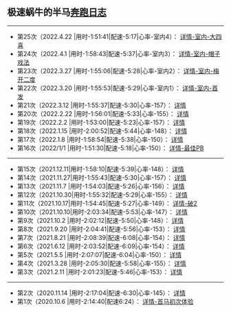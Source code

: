 
## 极速蜗牛的半马[奔跑日志](../running.md)
***
- 第25次（2022.4.22 |用时-1:51:41|配速-5:17|心率-室内4）： [详情-室内-大四喜](./bm25.md)
- 第24次（2022.4.1  |用时-1:58:43|配速-5:37|心率-室内3）： [详情-室内-帽子戏法](./bm24.md)
- 第23次（2022.3.27 |用时-1:55:06|配速-5:28|心率-室内2）： [详情-室内-梅开二度](./bm23.md)
- 第22次（2022.3.20 |用时-1:55:53|配速-5:29|心率-室内1）： [详情-室内-首发](./bm22.md)
- 第21次（2022.3.12 |用时-1:55:37|配速-5:30|心率-157）： [详情](./bm21.md)
- 第20次（2022.2.22 |用时-1:56:01|配速-5:33|心率-155）： [详情](./bm20.md)
- 第19次（2022.2.2  |用时-1:53:00|配速-5:23|心率-157）： [详情](./bm19.md)
- 第18次（2022.1.15 |用时-2:00:52|配速-5:44|心率-148）： [详情](./bm18.md)
- 第17次（2022.1.8  |用时-1:58:54|配速-5:38|心率-150）： [详情](./bm17.md)
- 第16次（2022/1/1  |用时-1:51:30|配速-5:18|心率-150）： [详情-最佳PB](./bm16.md)
***  
- 第15次（2021.12.11|用时-1:58:10|配速-5:39|心率-148）： [详情](./bm15.md)
- 第14次（2021.11.27|用时-1:55:43|配速-5:30|心率-157）： [详情](./bm14.md)
- 第13次（2021.11.7 |用时-1:54:03|配速-5:26|心率-156）： [详情](./bm13.md)
- 第12次（2021.10.30|用时-1:55:32|配速-5:29|心率-155）： [详情](./bm12.md)
- 第11次（2021.10.17|用时-1:54:45|配速-5:27|心率-149）： [详情-破2](./bm11.md)
- 第10次（2021.10.10|用时-2:03:34|配速-5:53|心率-147）： [详情](./bm10.md)
- 第9次（2021.10.2  |用时-2:02:12|配速-5:50|心率-148）： [详情](./bm9.md)
- 第8次（2021.9.20  |用时-2:04:41|配速-5:56|心率-153）： [详情](./bm8.md)
- 第7次（2021.8.21  |用时-2:08:39|配速-6:08|心率-154）： [详情](./bm7.md)
- 第6次（2021.6.12  |用时-2:03:52|配速-6:09|心率-154）： [详情](./bm6.md)
- 第5次（2021.5.5   |用时-2:07:07|配速-6:04|心率-150）： [详情](./bm5.md)
- 第4次（2021.3.28  |用时-2:05:30|配速-5:58|心率-155）： [详情](./bm4.md)
- 第3次（2021.2.11  |用时-2:01:23|配速-5:46|心率-153）： [详情](./bm3.md)
***  
- 第2次（2020.11.14 |用时-2:17:04|配速-6:30|心率-145）： [详情](./bm2.md)
- 第1次（2020.10.6  |用时-2:14:40|配速6:24）： [详情-首马初次体验](./bm1.md)
